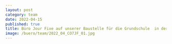 ```yaml
---
layout: post
category: team
date: 2022-04-15
published: true
title: Büro Jour Fixe auf unserer Baustelle für die Grundschule  in der Corinthstraße in Berlin-Friedrichshain im April 2022.
image: /buero/team/2022_04_CO7JF_01.jpg
---
```

